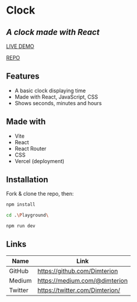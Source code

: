 # Clock

## _A clock made with React_

[LIVE DEMO](https://playground-dimterion.vercel.app/)

[REPO](https://github.com/Dimterion/Playground)

## Features

- A basic clock displaying time
- Made with React, JavaScript, CSS
- Shows seconds, minutes and hours

## Made with

- Vite
- React
- React Router
- CSS
- Vercel (deployment)

## Installation

Fork & clone the repo, then:

```bash
npm install
```

```bash
cd .\Playground\
```

```bash
npm run dev
```

## Links

| Name    | Link                           |
| ------- | ------------------------------ |
| GitHub  | https://github.com/Dimterion   |
| Medium  | https://medium.com/@dimterion  |
| Twitter | https://twitter.com/Dimterion/ |
